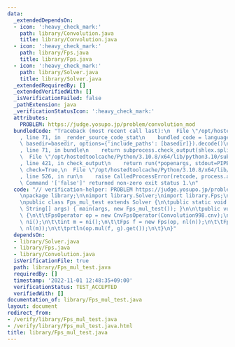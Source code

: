 ```yaml
---
data:
  _extendedDependsOn:
  - icon: ':heavy_check_mark:'
    path: library/Convolution.java
    title: library/Convolution.java
  - icon: ':heavy_check_mark:'
    path: library/Fps.java
    title: library/Fps.java
  - icon: ':heavy_check_mark:'
    path: library/Solver.java
    title: library/Solver.java
  _extendedRequiredBy: []
  _extendedVerifiedWith: []
  _isVerificationFailed: false
  _pathExtension: java
  _verificationStatusIcon: ':heavy_check_mark:'
  attributes:
    PROBLEM: https://judge.yosupo.jp/problem/convolution_mod
  bundledCode: "Traceback (most recent call last):\n  File \"/opt/hostedtoolcache/Python/3.10.8/x64/lib/python3.10/site-packages/onlinejudge_verify/documentation/build.py\"\
    , line 71, in _render_source_code_stat\n    bundled_code = language.bundle(stat.path,\
    \ basedir=basedir, options={'include_paths': [basedir]}).decode()\n  File \"/opt/hostedtoolcache/Python/3.10.8/x64/lib/python3.10/site-packages/onlinejudge_verify/languages/user_defined.py\"\
    , line 71, in bundle\n    return subprocess.check_output(shlex.split(command))\n\
    \  File \"/opt/hostedtoolcache/Python/3.10.8/x64/lib/python3.10/subprocess.py\"\
    , line 421, in check_output\n    return run(*popenargs, stdout=PIPE, timeout=timeout,\
    \ check=True,\n  File \"/opt/hostedtoolcache/Python/3.10.8/x64/lib/python3.10/subprocess.py\"\
    , line 526, in run\n    raise CalledProcessError(retcode, process.args,\nsubprocess.CalledProcessError:\
    \ Command '['false']' returned non-zero exit status 1.\n"
  code: "// verification-helper: PROBLEM https://judge.yosupo.jp/problem/convolution_mod\n\
    \npackage library;\n\nimport library.Solver;\nimport library.Fps;\nimport library.Convolution;\n\
    \npublic class Fps_mul_test extends Solver {\n\tpublic static void main(final\
    \ String[] args) { main(args, new Fps_mul_test()); }\n\n\tpublic void solve()\
    \ {\n\t\tFpsOperator op = new CnvFpsOperator(Convolution998.cnv);\n\t\tint n =\
    \ ni();\n\t\tint m = ni();\n\t\tFps f = new Fps(op, nl(n));\n\t\tFps g = new Fps(op,\
    \ nl(m));\n\t\tprtln(op.mul(f, g).get());\n\t}\n}"
  dependsOn:
  - library/Solver.java
  - library/Fps.java
  - library/Convolution.java
  isVerificationFile: true
  path: library/Fps_mul_test.java
  requiredBy: []
  timestamp: '2022-11-01 12:48:35+09:00'
  verificationStatus: TEST_ACCEPTED
  verifiedWith: []
documentation_of: library/Fps_mul_test.java
layout: document
redirect_from:
- /verify/library/Fps_mul_test.java
- /verify/library/Fps_mul_test.java.html
title: library/Fps_mul_test.java
---
```

